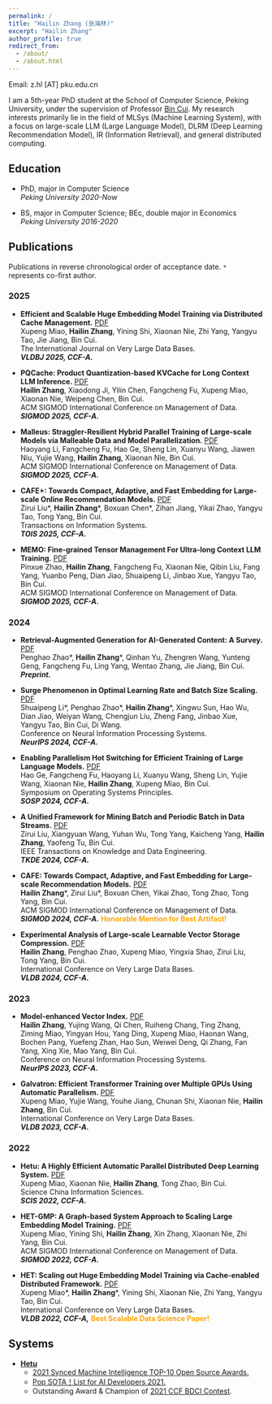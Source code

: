 ```yaml
---
permalink: /
title: "Hailin Zhang (张海林)"
excerpt: "Hailin Zhang"
author_profile: true
redirect_from: 
  - /about/
  - /about.html
---
```


Email: z.hl [AT] pku.edu.cn

I am a 5th-year PhD student at the School of Computer Science, Peking University, under the supervision of Professor [Bin Cui](https://cuibinpku.github.io/). My research interests primarily lie in the field of MLSys (Machine Learning System), with a focus on large-scale LLM (Large Language Model), DLRM (Deep Learning Recommendation Model), IR (Information Retrieval), and general distributed computing.

<!-- <font color=orange>I am currently on the job market. Please feel free to reach out if you have openings.</font> -->

## Education
* PhD, major in Computer Science  
*Peking University 2020-Now*

* BS, major in Computer Science; BEc, double major in Economics  
*Peking University 2016-2020*


## Publications

Publications in reverse chronological order of acceptance date. `*` represents co-first author.


### 2025

* **Efficient and Scalable Huge Embedding Model Training via Distributed Cache Management.** [PDF](https://link.springer.com/article/10.1007/s00778-025-00908-w)  
Xupeng Miao, **Hailin Zhang**, Yining Shi, Xiaonan Nie, Zhi Yang, Yangyu Tao, Jie Jiang, Bin Cui.  
The International Journal on Very Large Data Bases.  
***VLDBJ 2025, CCF-A.***

* **PQCache: Product Quantization-based KVCache for Long Context LLM Inference.** [PDF](https://arxiv.org/abs/2407.12820)  
**Hailin Zhang**, Xiaodong Ji, Yilin Chen, Fangcheng Fu, Xupeng Miao, Xiaonan Nie, Weipeng Chen, Bin Cui.  
ACM SIGMOD International Conference on Management of Data.  
***SIGMOD 2025, CCF-A.***


* **Malleus: Straggler-Resilient Hybrid Parallel Training of Large-scale Models via Malleable Data and Model Parallelization.** [PDF](https://arxiv.org/abs/2410.13333)  
Haoyang Li, Fangcheng Fu, Hao Ge, Sheng Lin, Xuanyu Wang, Jiawen Niu, Yujie Wang, **Hailin Zhang**, Xiaonan Nie, Bin Cui.  
ACM SIGMOD International Conference on Management of Data.  
***SIGMOD 2025, CCF-A.***


* **CAFE+: Towards Compact, Adaptive, and Fast Embedding for Large-scale Online Recommendation Models.** [PDF](https://dl.acm.org/doi/10.1145/3713072)  
Zirui Liu\*, **Hailin Zhang**\*, Boxuan Chen\*, Zihan Jiang, Yikai Zhao, Yangyu Tao, Tong Yang, Bin Cui.  
Transactions on Information Systems.  
***TOIS 2025, CCF-A.***

* **MEMO: Fine-grained Tensor Management For Ultra-long Context LLM Training.** [PDF](https://dl.acm.org/doi/10.1145/3709703)  
Pinxue Zhao, **Hailin Zhang**, Fangcheng Fu, Xiaonan Nie, Qibin Liu, Fang Yang, Yuanbo Peng, Dian Jiao, Shuaipeng Li, Jinbao Xue, Yangyu Tao, Bin Cui.  
ACM SIGMOD International Conference on Management of Data.  
***SIGMOD 2025, CCF-A.***


### 2024

* **Retrieval-Augmented Generation for AI-Generated Content: A Survey.** [PDF](https://arxiv.org/abs/2402.19473)  
Penghao Zhao\*, **Hailin Zhang**\*, Qinhan Yu, Zhengren Wang, Yunteng Geng, Fangcheng Fu, Ling Yang, Wentao Zhang, Jie Jiang, Bin Cui.  
***Preprint.***

* **Surge Phenomenon in Optimal Learning Rate and Batch Size Scaling.** [PDF](https://proceedings.neurips.cc/paper_files/paper/2024/file/ef74413c7bf1d915c3e45c72e19a5d32-Paper-Conference.pdf)  
Shuaipeng Li\*, Penghao Zhao\*, **Hailin Zhang**\*, Xingwu Sun, Hao Wu, Dian Jiao, Weiyan Wang, Chengjun Liu, Zheng Fang, Jinbao Xue, Yangyu Tao, Bin Cui, Di Wang.  
Conference on Neural Information Processing Systems.  
***NeurIPS 2024, CCF-A.***

* **Enabling Parallelism Hot Switching for Efficient Training of Large Language Models.** [PDF](https://dl.acm.org/doi/10.1145/3694715.3695969)  
Hao Ge, Fangcheng Fu, Haoyang Li, Xuanyu Wang, Sheng Lin, Yujie Wang, Xiaonan Nie, **Hailin Zhang**, Xupeng Miao, Bin Cui.  
Symposium on Operating Systems Principles.  
***SOSP 2024, CCF-A.***

* **A Unified Framework for Mining Batch and Periodic Batch in Data Streams.** [PDF](https://ieeexplore.ieee.org/abstract/document/10526411)  
Zirui Liu, Xiangyuan Wang, Yuhan Wu, Tong Yang, Kaicheng Yang, **Hailin Zhang**, Yaofeng Tu, Bin Cui.  
IEEE Transactions on Knowledge and Data Engineering.  
***TKDE 2024, CCF-A.***

* **CAFE: Towards Compact, Adaptive, and Fast Embedding for Large-scale Recommendation Models.** [PDF](https://dl.acm.org/doi/10.1145/3639306)  
**Hailin Zhang**\*, Zirui Liu\*, Boxuan Chen, Yikai Zhao, Tong Zhao, Tong Yang, Bin Cui.  
ACM SIGMOD International Conference on Management of Data.  
***SIGMOD 2024, CCF-A.*** <font color=orange><strong>Honorable Mention for Best Artifact!</strong></font>

* **Experimental Analysis of Large-scale Learnable Vector Storage Compression.** [PDF](https://dl.acm.org/doi/10.14778/3636218.3636234)  
**Hailin Zhang**, Penghao Zhao, Xupeng Miao, Yingxia Shao, Zirui Liu, Tong Yang, Bin Cui.  
International Conference on Very Large Data Bases.  
***VLDB 2024, CCF-A.***

### 2023
* **Model-enhanced Vector Index.** [PDF](https://proceedings.neurips.cc/paper_files/paper/2023/file/ac112e8ffc4e5b9ece32070440a8ca43-Paper-Conference.pdf)  
**Hailin Zhang**, Yujing Wang, Qi Chen, Ruiheng Chang, Ting Zhang, Ziming Miao, Yingyan Hou, Yang Ding, Xupeng Miao, Haonan Wang, Bochen Pang, Yuefeng Zhan, Hao Sun, Weiwei Deng, Qi Zhang, Fan Yang, Xing Xie, Mao Yang, Bin Cui.  
Conference on Neural Information Processing Systems.  
***NeurIPS 2023, CCF-A.***

* **Galvatron: Efficient Transformer Training over Multiple GPUs Using Automatic Parallelism.** [PDF](https://dl.acm.org/doi/10.14778/3570690.3570697)  
Xupeng Miao, Yujie Wang, Youhe Jiang, Chunan Shi, Xiaonan Nie, **Hailin Zhang**, Bin Cui.  
International Conference on Very Large Data Bases.  
***VLDB 2023, CCF-A.***

### 2022
* **Hetu: A Highly Efficient Automatic Parallel Distributed Deep Learning System.** [PDF](http://scis.scichina.com/en/2023/117101.pdf)  
Xupeng Miao, Xiaonan Nie, **Hailin Zhang**, Tong Zhao, Bin Cui.  
Science China Information Sciences.  
***SCIS 2022, CCF-A.***

* **HET-GMP: A Graph-based System Approach to Scaling Large Embedding Model Training.** [PDF](https://dl.acm.org/doi/10.1145/3514221.3517902)  
Xupeng Miao, Yining Shi, **Hailin Zhang**, Xin Zhang, Xiaonan Nie, Zhi Yang, Bin Cui.  
ACM SIGMOD International Conference on Management of Data.  
***SIGMOD 2022, CCF-A.***

* **HET: Scaling out Huge Embedding Model Training via Cache-enabled Distributed Framework.** [PDF](https://dl.acm.org/doi/10.14778/3489496.3489511)  
Xupeng Miao\*, **Hailin Zhang**\*, Yining Shi, Xiaonan Nie, Zhi Yang, Yangyu Tao, Bin Cui.  
International Conference on Very Large Data Bases.  
***VLDB 2022, CCF-A,*** <font color=orange><strong>Best Scalable Data Science Paper!</strong></font>


## Systems
* [**Hetu**](https://github.com/PKU-DAIR/Hetu)
  - [2021 Synced Machine Intelligence TOP-10 Open Source Awards.](https://www.jiqizhixin.com/awards/2021/events)
  - [Pop SOTA！List for AI Developers 2021.](https://mp.weixin.qq.com/s/jHkF9UpgEn1MLZpRH2FOaA)
  - Outstanding Award & Champion of [2021 CCF BDCI Contest](https://mp.weixin.qq.com/s/hSoDMVMZApQxaiNqh2jUSg).

